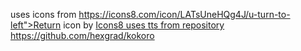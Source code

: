 uses icons from  https://icons8.com/icon/LATsUneHQg4J/u-turn-to-left">Return</a> icon by <a target="_blank" href="https://icons8.com">Icons8
uses tts from repository https://github.com/hexgrad/kokoro
